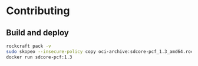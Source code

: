 # Contributing

## Build and deploy

```bash
rockcraft pack -v
sudo skopeo --insecure-policy copy oci-archive:sdcore-pcf_1.3_amd64.rock docker-daemon:sdcore-pcf:1.3
docker run sdcore-pcf:1.3
```